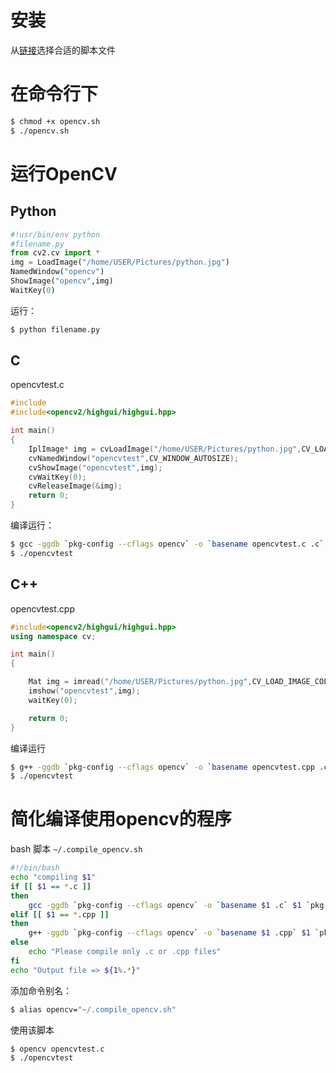 # 安装
从[链接](https://github.com/jayrambhia/Install-OpenCV)选择合适的脚本文件

# 在命令行下
```bash
$ chmod +x opencv.sh
$ ./opencv.sh
```

# 运行OpenCV

## Python

```python
#!usr/bin/env python
#filename.py
from cv2.cv import *
img = LoadImage("/home/USER/Pictures/python.jpg")
NamedWindow("opencv")
ShowImage("opencv",img)
WaitKey(0)
```
运行：
```bash
$ python filename.py
```

## C
opencvtest.c
```C
#include
#include<opencv2/highgui/highgui.hpp>

int main()
{
    IplImage* img = cvLoadImage("/home/USER/Pictures/python.jpg",CV_LOAD_IMAGE_COLOR);
    cvNamedWindow("opencvtest",CV_WINDOW_AUTOSIZE);
    cvShowImage("opencvtest",img);
    cvWaitKey(0);
    cvReleaseImage(&img);
    return 0;
}
```
编译运行：
```bash
$ gcc -ggdb `pkg-config --cflags opencv` -o `basename opencvtest.c .c` opencvtest.c `pkg-config --libs opencv`
$ ./opencvtest
```

## C++
opencvtest.cpp
```C++
#include<opencv2/highgui/highgui.hpp>
using namespace cv;

int main()
{

    Mat img = imread("/home/USER/Pictures/python.jpg",CV_LOAD_IMAGE_COLOR);
    imshow("opencvtest",img);
    waitKey(0);

    return 0;
}
```
编译运行
```bash
$ g++ -ggdb `pkg-config --cflags opencv` -o `basename opencvtest.cpp .cpp` opencvtest.cpp `pkg-config --libs opencv`
$ ./opencvtest
```

# 简化编译使用opencv的程序
bash 脚本 `~/.compile_opencv.sh`

```bash
#!/bin/bash
echo "compiling $1"
if [[ $1 == *.c ]]
then
    gcc -ggdb `pkg-config --cflags opencv` -o `basename $1 .c` $1 `pkg-config --libs opencv`;
elif [[ $1 == *.cpp ]]
then
    g++ -ggdb `pkg-config --cflags opencv` -o `basename $1 .cpp` $1 `pkg-config --libs opencv`;
else
    echo "Please compile only .c or .cpp files"
fi
echo "Output file => ${1%.*}"
```

添加命令别名：

```bash
$ alias opencv="~/.compile_opencv.sh"
```

使用该脚本

```bash
$ opencv opencvtest.c
$ ./opencvtest
```
